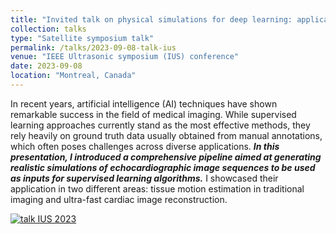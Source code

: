 ```yaml
---
title: "Invited talk on physical simulations for deep learning: applications to image formation and motion estimation "
collection: talks
type: "Satellite symposium talk"
permalink: /talks/2023-09-08-talk-ius
venue: "IEEE Ultrasonic symposium (IUS) conference"
date: 2023-09-08
location: "Montreal, Canada"
---
```


In recent years, artificial intelligence (AI) techniques have shown remarkable success in the field of medical imaging. While supervised learning approaches currently stand as the most effective methods, they rely heavily on ground truth data usually obtained from manual annotations, which often poses challenges across diverse applications. ***In this presentation, I introduced a comprehensive pipeline aimed at generating realistic simulations of echocardiographic image sequences to be used as inputs for supervised learning algorithms.*** I showcased their application in two different areas: tissue motion estimation in traditional imaging and ultra-fast cardiac image reconstruction.


[![talk IUS 2023](https://olivier-bernard-creatis.github.io//images//talk_ius_2023.png)](https://olivier-bernard-creatis.github.io//files//IEEE_IUS_satellite_symposium_bernard_2023.pdf)



